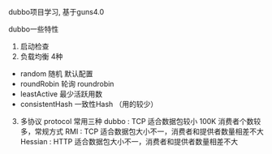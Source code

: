 dubbo项目学习,
基于guns4.0

dubbo一些特性
1.  启动检查
2.  负载均衡 4种
  - random 随机 默认配置
  - roundRobin  轮询 roundrobin
  - leastActive 最少活跃用数
  - consistentHash 一致性Hash （用的较少）
  
3. 多协议 protocol
常用三种
dubbo : TCP 适合数据包较小 100K 消费者个数较多，常规方式
RMI : TCP 适合数据包大小不一，消费者和提供者数量相差不大
Hessian : HTTP 适合数据包大小不一，消费者和提供者数量相差不大